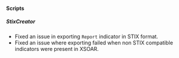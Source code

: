 
#### Scripts

##### StixCreator

- Fixed an issue in exporting `Report` indicator in STIX format.
- Fixed an issue where exporting failed when non STIX compatible indicators were present in XSOAR.